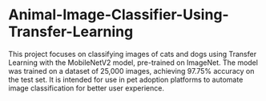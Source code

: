 # Animal-Image-Classifier-Using-Transfer-Learning
This project focuses on classifying images of cats and dogs using Transfer Learning with the MobileNetV2 model, pre-trained on ImageNet. The model was trained on a dataset of 25,000 images, achieving 97.75% accuracy on the test set. It is intended for use in pet adoption platforms to automate image classification for better user experience.

